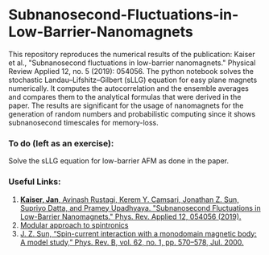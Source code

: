 # Subnanosecond-Fluctuations-in-Low-Barrier-Nanomagnets

This repository reproduces the numerical results of the publication: Kaiser et al., "Subnanosecond fluctuations in low-barrier nanomagnets." Physical Review Applied 12, no. 5 (2019): 054056. The python notebook solves the stochastic Landau–Lifshitz–Gilbert (sLLG) equation for easy plane magnets numerically. It computes the autocorrelation and the ensemble averages and compares them to the analytical formulas that were derived in the paper. The results are significant for the usage of nanomagnets for the generation of random numbers and probabilistic computing since it shows subnanosecond timescales for memory-loss.

### To do (left as an exercise):
Solve the sLLG equation for low-barrier AFM as done in the paper.

### Useful Links:
1. <a href="https://journals.aps.org/prapplied/abstract/10.1103/PhysRevApplied.12.054056"><b>Kaiser, Jan</b>, Avinash Rustagi, Kerem Y. Camsari, Jonathan Z. Sun, Supriyo Datta, and Pramey Upadhyaya. "Subnanosecond Fluctuations in Low-Barrier Nanomagnets." Phys. Rev. Applied 12, 054056 (2019).</a><br>
2. <a href="https://nanohub.org/groups/spintronics">Modular approach to spintronics</a><br>
3. <a href="https://journals.aps.org/prb/abstract/10.1103/PhysRevB.62.570">J. Z. Sun, “Spin-current interaction with a monodomain magnetic body: A model study,” Phys. Rev. B, vol. 62, no. 1, pp. 570–578, Jul. 2000.</a><br>
